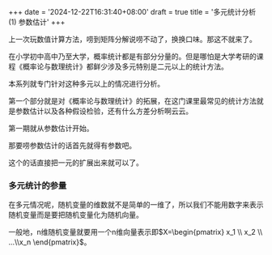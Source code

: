 +++
date = '2024-12-22T16:31:40+08:00'
draft = true
title = '多元统计分析(1) 参数估计'
+++

上一次玩数值计算方法，唠到矩阵分解说唠不动了，换换口味。那这不就来了。

在小学初中高中乃至大学，概率统计都是有部分分量的。但是哪怕是大学考研的课程《概率论与数理统计》都鲜少涉及多元特别是二元以上的统计方法。

本系列就专门针对这种多元以上的情况进行分析。

第一个部分就是对《概率论与数理统计》的拓展，在这门课里最常见的统计方法就是参数估计以及各种假设检验，还有什么方差分析啊云云。

第一期就从参数估计开始。

那要唠参数估计的话首先就得有参数吧。

这个的话直接把一元的扩展出来就可以了。

### 多元统计的参量

在多元情况呢，随机变量的维数就不是简单的一维了，所以我们不能用数字来表示随机变量而是要把随机变量化为随机向量。

一般地，n维随机变量就要用一个n维向量表示即$X=\begin{pmatrix}
x_1 \\
x_2 \\
...\\x_n
\end{pmatrix}$。
